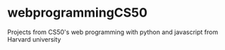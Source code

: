 # webprogrammingCS50
Projects from CS50's web programming with python and javascript from Harvard university

